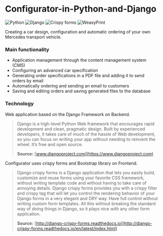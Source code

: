 # Configurator-in-Python-and-Django

![Python](https://img.shields.io/badge/Python-3.4-blue.svg)
![Django](https://img.shields.io/badge/Django-1.11-blue.svg)
![Crispy forms](https://img.shields.io/badge/Crispy_forms-1.61-blue.svg)
![WeasyPrint](https://img.shields.io/badge/WeasyPrint-0.36-blue.svg)

Creating a car design, configuration and automatic ordering of your own Mercedes transport vehicle.

### Main functionality

- Application management through the content management system (CMS)
- Configuring an advanced car specification
- Generating order specifications in a PDF file and adding it to send orders by email
- Automatically ordering and sending an email to customers
- Saving and editing orders and saving generated files to the database

### Technology

Web application based on the Django Framework on Backend.

>Django is a high-level Python Web framework that encourages rapid development and clean, pragmatic design. Built by experienced developers, it takes care of much of the hassle of Web development, so you can focus on writing your app without needing to reinvent the wheel. It’s free and open source.
>
>**Source:** [www.djangoproject.com](https://www.djangoproject.com)

Configurator uses crispy forms and Bootstrap library on Frontend.

>Django crispy forms is a Django application that lets you easily build, customize and reuse forms using your favorite CSS framework, without writing template code and without having to take care of annoying details. Django crispy forms provides you with a crispy filter and crispy tag that will let you control the rendering behavior of your Django forms in a very elegant and DRY way. Have full control without writing custom form templates. All this without breaking the standard way of doing things in Django, so it plays nice with any other form application.
>
>**Source:** [http://django-crispy-forms.readthedocs.io](http://django-crispy-forms.readthedocs.io/en/latest/index.html)

